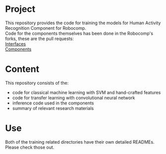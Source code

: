# Project

This repository provides the code for training the models for Human Activity Recognition Component for Robocomp.  
Code for the components themselves has been done in the Robocomp's forks, these are the pull requests:  
[Interfaces](https://github.com/robocomp/robocomp/pull/224)  
[Components](https://github.com/robocomp/robocomp-robolab/pull/28)  

# Content

This repository consists of the:  
* code for classical machine learning with SVM and hand-crafted features
* code for transfer learning with convolutional neural network
* inference code used in the components
* summary of relevant research materials

# Use

Both of the training related directories have their own detailed READMEs. Please check those out. 